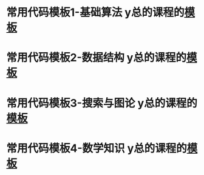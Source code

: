 # 常用代码模板1-基础算法 y总的课程的[模板](https://www.acwing.com/blog/content/277/)
# 常用代码模板2-数据结构 y总的课程的[模板](https://www.acwing.com/blog/content/404/)
# 常用代码模板3-搜索与图论 y总的课程的[模板](https://www.acwing.com/blog/content/405/)
# 常用代码模板4-数学知识 y总的课程的[模板](https://www.acwing.com/blog/content/406/)